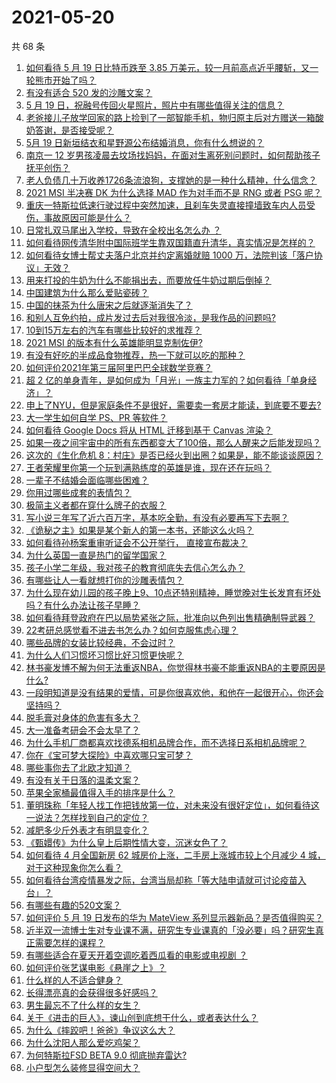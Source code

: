 # 2021-05-20

共 68 条

<!-- BEGIN -->
<!-- 最后更新时间 Thu May 20 2021 06:02:21 GMT+0800 (China Standard Time) -->

1. [如何看待 5 月 19 日比特币跌至 3.85
   万美元，较一月前高点近乎腰斩，又一轮熊市开始了吗？](https://www.zhihu.com/question/460308534)
2. [有没有适合 520 发的沙雕文案？](https://www.zhihu.com/question/459974994)
3. [5 月 19 日，祝融号传回火星照片，照片中有哪些值得关注的信息？](https://www.zhihu.com/question/460335836)
4. [老爸接儿子放学回家的路上捡到了一部智能手机，物归原主后对方赠送一箱酸奶答谢，是否接受呢？](https://www.zhihu.com/question/459438665)
5. [5月 19 日新垣结衣和星野源公布结婚消息，你有什么想说的？](https://www.zhihu.com/question/460300576)
6. [南京一 12
   岁男孩凌晨去坟场找妈妈，在面对生离死别问题时，如何帮助孩子抚平创伤？](https://www.zhihu.com/question/460220425)
7. [老人负债几十万收养1726条流浪狗，支撑她的是一种什么精神，什么信念？](https://www.zhihu.com/question/460077629)
8. [2021 MSI 半决赛 DK 为什么选择 MAD 作为对手而不是 RNG 或者 PSG
   呢？](https://www.zhihu.com/question/460223247)
9. [重庆一特斯拉低速行驶过程中突然加速，且刹车失灵直接撞墙致车内人员受伤，事故原因可能是什么？](https://www.zhihu.com/question/460318919)
10. [日常扎双马尾出入学校，导致在全校出名怎么办 ？](https://www.zhihu.com/question/296691549)
11. [如何看待网传清华附中国际班学生靠双国籍直升清华，真实情况是怎样的？](https://www.zhihu.com/question/460168268)
12. [如何看待女博士帮丈夫落户北京并约定离婚就赔 1000
    万，法院判该「落户协议」无效？](https://www.zhihu.com/question/460283594)
13. [用来打投的牛奶为什么不能捐出去，而要放任牛奶过期后倒掉？](https://www.zhihu.com/question/457869965)
14. [中国建筑为什么那么爱贴瓷砖？](https://www.zhihu.com/question/21423128)
15. [中国的抹茶为什么唐宋之后就逐渐消失了？](https://www.zhihu.com/question/22132630)
16. [和别人互免约拍，成片发过去后对我很冷淡，是我作品的问题吗?](https://www.zhihu.com/question/454019532)
17. [10到15万左右的汽车有哪些比较好的求推荐？](https://www.zhihu.com/question/265777506)
18. [2021 MSI 的版本有什么英雄能明显克制佐伊?](https://www.zhihu.com/question/460053887)
19. [有没有好吃的半成品食物推荐，热一下就可以吃的那种？](https://www.zhihu.com/question/448200772)
20. [如何评价2021年第三届阿里巴巴全球数学竞赛？](https://www.zhihu.com/question/459652793)
21. [超 2
    亿的单身青年，是如何成为「月光」一族主力军的？如何看待「单身经济」？](https://www.zhihu.com/question/459406857)
22. [申上了NYU，但是家庭条件不是很好，需要卖一套房才能读，到底要不要去?](https://www.zhihu.com/question/366070430)
23. [大一学生如何自学 PS、PR 等软件？](https://www.zhihu.com/question/350255171)
24. [如何看待 Google Docs 将从 HTML 迁移到基于 Canvas
    渲染？](https://www.zhihu.com/question/459251463)
25. [如果一夜之间宇宙中的所有东西都变大了100倍，那么人醒来之后能发现吗？](https://www.zhihu.com/question/287131013)
26. [这次的《生化危机
    8：村庄》是否已经火到出圈？如果是，能不能谈谈原因？](https://www.zhihu.com/question/458953377)
27. [王者荣耀里你第一个玩到满熟练度的英雄是谁，现在还在玩吗？](https://www.zhihu.com/question/459741677)
28. [一辈子不结婚会面临哪些困难？](https://www.zhihu.com/question/424799240)
29. [你用过哪些成套的表情包？](https://www.zhihu.com/question/309075180)
30. [极简主义者都在穿什么牌子的衣服？](https://www.zhihu.com/question/439287256)
31. [写小说三年写了近六百万字，基本吃全勤，有没有必要再写下去啊？](https://www.zhihu.com/question/436659113)
32. [《诡秘之主》如果是某个新人的第一本书，还能这么火吗？](https://www.zhihu.com/question/431797049)
33. [如何看待孙杨案重审听证会不公开举行， 直接宣布裁决？](https://www.zhihu.com/question/460075107)
34. [为什么英国一直是热门的留学国家？](https://www.zhihu.com/question/458885134)
35. [孩子小学二年级，我对孩子的教育彻底失去信心怎么办？](https://www.zhihu.com/question/431447269)
36. [有哪些让人一看就想打你的沙雕表情包？](https://www.zhihu.com/question/457477905)
37. [为什么现在幼儿园的孩子晚上9、10点还特别精神，睡觉晚对生长发育有坏处吗？有什么办法让孩子早睡？](https://www.zhihu.com/question/459339958)
38. [如何看待拜登政府在巴以局势紧张之际，批准向以色列出售精确制导武器？](https://www.zhihu.com/question/460005223)
39. [22考研总感觉看不进去书怎么办？如何克服焦虑心理？](https://www.zhihu.com/question/460099479)
40. [哪些品牌的女装比较经典，不会过时？](https://www.zhihu.com/question/26497762)
41. [为什么人们习惯坏习惯比好习惯更快呢？](https://www.zhihu.com/question/457338579)
42. [林书豪发博不解为何无法重返NBA，你觉得林书豪不能重返NBA的主要原因是什么?](https://www.zhihu.com/question/460240591)
43. [一段明知道是没有结果的爱情，可是你很喜欢他，和他在一起很开心，你还会坚持吗？](https://www.zhihu.com/question/455741920)
44. [脱毛膏对身体的危害有多大？](https://www.zhihu.com/question/21700375)
45. [大一准备考研会不会太早了？](https://www.zhihu.com/question/307998976)
46. [为什么手机厂商都喜欢找德系相机品牌合作，而不选择日系相机品牌呢？](https://www.zhihu.com/question/459953910)
47. [你在《宝可梦大探险》中喜欢哪只宝可梦？](https://www.zhihu.com/question/459179528)
48. [哪些事你去了北欧才知道？](https://www.zhihu.com/question/313042878)
49. [有没有关于日落的温柔文案？](https://www.zhihu.com/question/439010021)
50. [苹果全家桶最值得入手的排序是什么？](https://www.zhihu.com/question/453146906)
51. [董明珠称「年轻人找工作把钱放第一位，对未来没有很好定位」，如何看待这一说法？怎样找到自己的定位？](https://www.zhihu.com/question/460116131)
52. [减肥多少斤外表才有明显变化？](https://www.zhihu.com/question/370480474)
53. [《甄嬛传》为什么皇上后期性情大变，沉迷女色了？](https://www.zhihu.com/question/459465312)
54. [如何看待 4 月全国新房 62 城房价上涨，二手房上涨城市较上个月减少 4
    城，对于这种现象你怎么看？](https://www.zhihu.com/question/459959827)
55. [如何看待台湾疫情暴发之际，台湾当局却称「等大陆申请就可讨论疫苗入台」？](https://www.zhihu.com/question/460171280)
56. [有哪些有趣的520文案？](https://www.zhihu.com/question/395903926)
57. [如何评价 5 月 19 日发布的华为 MateView
    系列显示器新品？是否值得购买？](https://www.zhihu.com/question/460301000)
58. [近半双一流博士生对专业课不满，研究生专业课真的「没必要」吗？研究生真正需要怎样的课程？](https://www.zhihu.com/question/460069147)
59. [有哪些适合在夏天开着空调吃着西瓜看的电影或电视剧 ？](https://www.zhihu.com/question/459399449)
60. [如何评价张艺谋电影《悬崖之上》？](https://www.zhihu.com/question/451738975)
61. [什么样的人不适合健身？](https://www.zhihu.com/question/459306994)
62. [长得漂亮真的会获得很多好感吗？](https://www.zhihu.com/question/447895641)
63. [男生最忘不了什么样的女生？](https://www.zhihu.com/question/320387789)
64. [关于《进击的巨人》，谏山创到底想干什么，或者表达什么？](https://www.zhihu.com/question/453504802)
65. [为什么《摔跤吧！爸爸》争议这么大？](https://www.zhihu.com/question/59143980)
66. [为什么沈阳人那么爱吃鸡架？](https://www.zhihu.com/question/21313944)
67. [为何特斯拉FSD BETA 9.0 彻底抛弃雷达?](https://www.zhihu.com/question/455439504)
68. [小户型怎么装修显得空间大？](https://www.zhihu.com/question/451689301)

<!-- END -->
